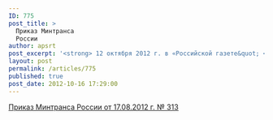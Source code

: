 ```yaml
---
ID: 775
post_title: >
  Приказ Минтранса
  России
author: apsrt
post_excerpt: '<strong> 12 октября 2012 г. в «Российской газете&quot; </strong> » (№ 5909) опубликован приказ Минтранса России от 17.08.2012 г. № 313 «Об утверждении Порядка и условий выдачи разрешений на переход судна или иного плавучего объекта к месту устранения выявленных нарушений», подготовленный в соответствии с пунктом 7 статьи 38(1) КВВТ'
layout: post
permalink: /articles/775
published: true
post_date: 2012-10-16 17:29:00
---
```

[<span style="text-decoration:underline;">Приказ Минтранса России от 17.08.2012 г. № 313 </span>][1]

 [1]: http://www.apsrt.ru/docs/ms45.docx